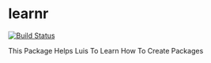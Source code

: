 # learnr

[![Build Status](https://travis-ci.org/luisboullosa/learnr.svg?branch=master)](https://travis-ci.org/luisboullosa/learnr)

This Package Helps Luis To Learn How To Create Packages
